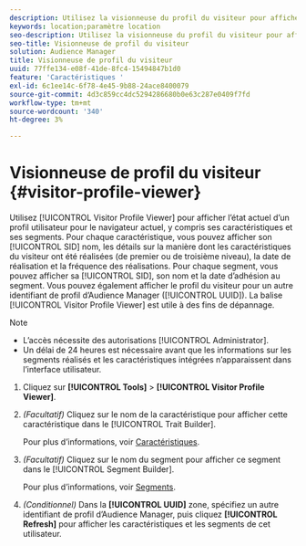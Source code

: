 ```yaml
---
description: Utilisez la visionneuse du profil du visiteur pour afficher l’état actuel d’un profil utilisateur pour le navigateur actuel, y compris ses caractéristiques et ses segments. Pour chaque caractéristique, vous pouvez afficher son SID, son nom, des détails sur la manière dont les caractéristiques du visiteur ont été réalisées (de premier ou de troisième niveau), la date de réalisation et la fréquence des réalisations. Pour chaque segment, vous pouvez afficher son SID, son nom et la date d’adhésion au segment. Vous pouvez également afficher le profil du visiteur pour un autre identifiant de profil d’Audience Manager (UUID). La visionneuse du profil du visiteur est utile à des fins de dépannage.
keywords: location;paramètre location
seo-description: Utilisez la visionneuse du profil du visiteur pour afficher l’état actuel d’un profil utilisateur pour le navigateur actuel, y compris ses caractéristiques et ses segments. Pour chaque caractéristique, vous pouvez afficher son SID, son nom, des détails sur la manière dont les caractéristiques du visiteur ont été réalisées (de premier ou de troisième niveau), la date de réalisation et la fréquence des réalisations. Pour chaque segment, vous pouvez afficher son SID, son nom et la date d’adhésion au segment. Vous pouvez également afficher le profil du visiteur pour un autre identifiant de profil d’Audience Manager (UUID). La visionneuse du profil du visiteur est utile à des fins de dépannage.
seo-title: Visionneuse de profil du visiteur
solution: Audience Manager
title: Visionneuse de profil du visiteur
uuid: 77ffe134-e08f-41de-8fc4-15494847b1d0
feature: 'Caractéristiques '
exl-id: 6c1ee14c-6f78-4e45-9b88-24ace8400079
source-git-commit: 4d3c859cc4dc5294286680b0e63c287e0409f7fd
workflow-type: tm+mt
source-wordcount: '340'
ht-degree: 3%

---
```


# Visionneuse de profil du visiteur {#visitor-profile-viewer}

Utilisez [!UICONTROL Visitor Profile Viewer] pour afficher l’état actuel d’un profil utilisateur pour le navigateur actuel, y compris ses caractéristiques et ses segments. Pour chaque caractéristique, vous pouvez afficher son [!UICONTROL SID] nom, les détails sur la manière dont les caractéristiques du visiteur ont été réalisées (de premier ou de troisième niveau), la date de réalisation et la fréquence des réalisations. Pour chaque segment, vous pouvez afficher sa [!UICONTROL SID], son nom et la date d’adhésion au segment. Vous pouvez également afficher le profil du visiteur pour un autre identifiant de profil d’Audience Manager ([!UICONTROL UUID]). La balise [!UICONTROL Visitor Profile Viewer] est utile à des fins de dépannage.

>[!NOTE]
>
>* L’accès nécessite des autorisations [!UICONTROL Administrator].
>* Un délai de 24 heures est nécessaire avant que les informations sur les segments réalisés et les caractéristiques intégrées n’apparaissent dans l’interface utilisateur.


<!-- 
Traits that are not part of a segment will not appear in the
<span class="wintitle"> Visitor Profile Viewer</span>.
-->

1. Cliquez sur **[!UICONTROL Tools]** > **[!UICONTROL Visitor Profile Viewer]**.

1. *(Facultatif)* Cliquez sur le nom de la caractéristique pour afficher cette caractéristique dans le  [!UICONTROL Trait Builder].

   Pour plus d’informations, voir [Caractéristiques](../features/traits/trait-details-page.md).

1. *(Facultatif)* Cliquez sur le nom du segment pour afficher ce segment dans le  [!UICONTROL Segment Builder].

   Pour plus d’informations, voir [Segments](../features/segments/segments-purpose.md).

1. *(Conditionnel)* Dans la  **[!UICONTROL UUID]** zone, spécifiez un autre identifiant de profil d’Audience Manager, puis cliquez  **[!UICONTROL Refresh]** pour afficher les caractéristiques et les segments de cet utilisateur.
